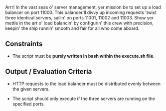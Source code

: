 Arrr! In the vast seas o' server management, yer mission be to set up a load balancer on port 11000. This balancer'll divvy up incoming requests 'twixt three identical servers, sailin' on ports 11001, 11002 and 11003. Show yer mettle in the art o' load balancin' by configurin' this crew with precision, keepin' the ship runnin' smooth and fair for all who come aboard.

## Constraints

- The script must be **purely written in bash within the execute.sh file**.

## Output / Evaluation Criteria

- HTTP requests to the load balancer must be distributed evenly between the given servers.

- The script should only execute if the three servers are running on the specified ports.